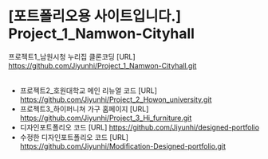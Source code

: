 # [포트폴리오용 사이트입니다.] Project_1_Namwon-Cityhall
프로젝트1_남원시청 누리집 클론코딩 [URL] https://github.com/Jiyunhi/Project_1_Namwon-Cityhall.git
<br>
<br>
- 프로젝트2_호원대학교 메인 리뉴얼 코드 [URL] https://github.com/Jiyunhi/Project_2_Howon_university.git
- 프로젝트3_하이퍼니쳐 가구 홈페이지 [URL] https://github.com/Jiyunhi/Project_3_Hi_furniture.git
- 디자인포트폴리오 코드 [URL] https://github.com/Jiyunhi/designed-portfolio
- 수정한 디자인포트폴리오 코드 [URL] https://github.com/Jiyunhi/Modification-Designed-portfolio.git
